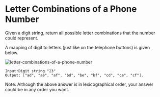 # Letter Combinations of a Phone Number

Given a digit string, return all possible letter combinations that the number could represent.

A mapping of digit to letters (just like on the telephone buttons) is given below.


![letter-combinations-of-a-phone-number](http://upload.wikimedia.org/wikipedia/commons/thumb/7/73/Telephone-keypad2.svg/200px-Telephone-keypad2.svg.png)

```
Input:Digit string "23"
Output: ["ad", "ae", "af", "bd", "be", "bf", "cd", "ce", "cf"].
```

Note:
Although the above answer is in lexicographical order, your answer could be in any order you want.


